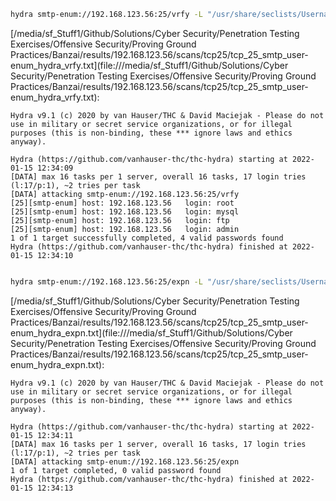 ```bash
hydra smtp-enum://192.168.123.56:25/vrfy -L "/usr/share/seclists/Usernames/top-usernames-shortlist.txt" 2>&1
```

[/media/sf_Stuff1/Github/Solutions/Cyber Security/Penetration Testing Exercises/Offensive Security/Proving Ground Practices/Banzai/results/192.168.123.56/scans/tcp25/tcp_25_smtp_user-enum_hydra_vrfy.txt](file:///media/sf_Stuff1/Github/Solutions/Cyber Security/Penetration Testing Exercises/Offensive Security/Proving Ground Practices/Banzai/results/192.168.123.56/scans/tcp25/tcp_25_smtp_user-enum_hydra_vrfy.txt):

```
Hydra v9.1 (c) 2020 by van Hauser/THC & David Maciejak - Please do not use in military or secret service organizations, or for illegal purposes (this is non-binding, these *** ignore laws and ethics anyway).

Hydra (https://github.com/vanhauser-thc/thc-hydra) starting at 2022-01-15 12:34:09
[DATA] max 16 tasks per 1 server, overall 16 tasks, 17 login tries (l:17/p:1), ~2 tries per task
[DATA] attacking smtp-enum://192.168.123.56:25/vrfy
[25][smtp-enum] host: 192.168.123.56   login: root
[25][smtp-enum] host: 192.168.123.56   login: mysql
[25][smtp-enum] host: 192.168.123.56   login: ftp
[25][smtp-enum] host: 192.168.123.56   login: admin
1 of 1 target successfully completed, 4 valid passwords found
Hydra (https://github.com/vanhauser-thc/thc-hydra) finished at 2022-01-15 12:34:10


```
```bash
hydra smtp-enum://192.168.123.56:25/expn -L "/usr/share/seclists/Usernames/top-usernames-shortlist.txt" 2>&1
```

[/media/sf_Stuff1/Github/Solutions/Cyber Security/Penetration Testing Exercises/Offensive Security/Proving Ground Practices/Banzai/results/192.168.123.56/scans/tcp25/tcp_25_smtp_user-enum_hydra_expn.txt](file:///media/sf_Stuff1/Github/Solutions/Cyber Security/Penetration Testing Exercises/Offensive Security/Proving Ground Practices/Banzai/results/192.168.123.56/scans/tcp25/tcp_25_smtp_user-enum_hydra_expn.txt):

```
Hydra v9.1 (c) 2020 by van Hauser/THC & David Maciejak - Please do not use in military or secret service organizations, or for illegal purposes (this is non-binding, these *** ignore laws and ethics anyway).

Hydra (https://github.com/vanhauser-thc/thc-hydra) starting at 2022-01-15 12:34:11
[DATA] max 16 tasks per 1 server, overall 16 tasks, 17 login tries (l:17/p:1), ~2 tries per task
[DATA] attacking smtp-enum://192.168.123.56:25/expn
1 of 1 target completed, 0 valid password found
Hydra (https://github.com/vanhauser-thc/thc-hydra) finished at 2022-01-15 12:34:13


```
